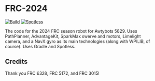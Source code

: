 # FRC-2024
[![Build](https://github.com/awtybots/FRC-2024/actions/workflows/build.yml/badge.svg)](https://github.com/awtybots/FRC-2024/actions/workflows/build.yml)
[![Spotless](https://github.com/awtybots/FRC-2024/actions/workflows/spotless.yml/badge.svg)](https://github.com/awtybots/FRC-2024/actions/workflows/spotless.yml)

The code for the 2024 FRC season robot for Awtybots 5829. Uses PathPlanner, AdvantageKit, SparkMax swerve and motors, Limelight camera, and a NavX gyro as its main technologies (along with WPILIB, of course). Uses Gradle and Spotless.

## Credits

Thank you FRC 6328, FRC 5172, and FRC 3015!
